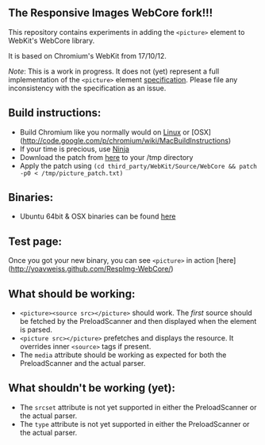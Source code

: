 The Responsive Images WebCore fork!!!
--------------------

This repository contains experiments in adding the `<picture>` element to
WebKit's WebCore library.

It is based on Chromium's WebKit from 17/10/12.

*Note*: This is a work in progress. It does not (yet) represent a full
implementation of the `<picture>` element [specification](http://responsiveimagescg.github.com/picture-element/). Please file any
inconsistency with the specification as an issue.


Build instructions:
----------------------
* Build Chromium like you normally would on [Linux](http://code.google.com/p/chromium/wiki/LinuxBuildInstructions) or [OSX] (http://code.google.com/p/chromium/wiki/MacBuildInstructions)
* If your time is precious, use [Ninja](http://code.google.com/p/chromium/wiki/NinjaBuild)
* Download the patch from [here](https://raw.github.com/yoavweiss/RespImg-WebCore/master/picture_patch.txt) to your /tmp directory
* Apply the patch using `(cd third_party/WebKit/Source/WebCore && patch -p0 < /tmp/picture_patch.txt)`

Binaries:
--------------------------
* Ubuntu 64bit & OSX binaries can be found [here]( https://github.com/yoavweiss/RespImg-WebCore/downloads)

Test page:
---------------------
Once you got your new binary, you can see `<picture>` in action [here] (http://yoavweiss.github.com/RespImg-WebCore/)

What should be working:
--------------------
* `<picture><source src></picture>` should work. The *first* source
  should be fetched by the PreloadScanner and then displayed when the
element is parsed.
* `<picture src></picture>` prefetches and displays the resource. It
overrides inner `<source>` tags if present.
* The `media` attribute should be working as expected for both the
PreloadScanner and the actual parser.

What shouldn't be working (yet):
--------------------
* The `srcset` attribute is not yet supported in either the PreloadScanner or the actual parser.
* The `type` attribute is not yet supported in either the PreloadScanner or the actual parser.


